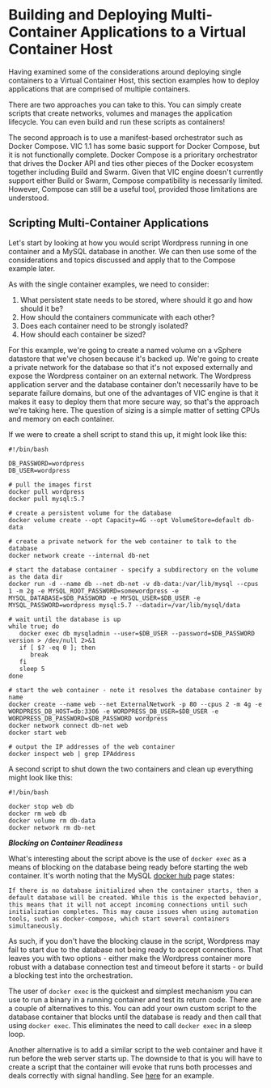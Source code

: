 # Building and Deploying Multi-Container Applications to a Virtual Container Host #

Having examined some of the considerations around deploying single containers to a Virtual Container Host, this section examples how to deploy applications that are comprised of multiple containers.

There are two approaches you can take to this. You can simply create scripts that create networks, volumes and manages the application lifecycle. You can even build and run these scripts as containers! 

The second approach is to use a manifest-based orchestrator such as Docker Compose. VIC 1.1 has some basic support for Docker Compose, but it is not functionally complete. Docker Compose is a prioritary orchestrator that drives the Docker API and ties other pieces of the Docker ecosystem together including Build and Swarm. Given that VIC engine doesn't currently support either Build or Swarm, Compose compatibility is necessarily limited. However, Compose can still be a useful tool, provided those limitations are understood.

## Scripting Multi-Container Applications ##

Let's start by looking at how you would script Wordpress running in one container and a MySQL database in another. We can then use some of the considerations and topics discussed and apply that to the Compose example later.

As with the single container examples, we need to consider:
1. What persistent state needs to be stored, where should it go and how should it be?
2. How should the containers communicate with each other?
3. Does each container need to be strongly isolated?
4. How should each container be sized?

For this example, we're going to create a named volume on a vSphere datastore that we've chosen because it's backed up. We're going to create a private network for the database so that it's not exposed externally and expose the Wordpress container on an external network. The Wordpress application server and the database container don't necessarily have to be separate failure domains, but one of the advantages of VIC engine is that it makes it easy to deploy them that more secure way, so that's the approach we're taking here. The question of sizing is a simple matter of setting CPUs and memory on each container.

If we were to create a shell script to stand this up, it might look like this:

```
#!/bin/bash

DB_PASSWORD=wordpress
DB_USER=wordpress

# pull the images first
docker pull wordpress
docker pull mysql:5.7

# create a persistent volume for the database
docker volume create --opt Capacity=4G --opt VolumeStore=default db-data

# create a private network for the web container to talk to the database
docker network create --internal db-net

# start the database container - specify a subdirectory on the volume as the data dir
docker run -d --name db --net db-net -v db-data:/var/lib/mysql --cpus 1 -m 2g -e MYSQL_ROOT_PASSWORD=somewordpress -e MYSQL_DATABASE=$DB_PASSWORD -e MYSQL_USER=$DB_USER -e MYSQL_PASSWORD=wordpress mysql:5.7 --datadir=/var/lib/mysql/data

# wait until the database is up
while true; do
   docker exec db mysqladmin --user=$DB_USER --password=$DB_PASSWORD version > /dev/null 2>&1
   if [ $? -eq 0 ]; then
      break
   fi
   sleep 5
done

# start the web container - note it resolves the database container by name
docker create --name web --net ExternalNetwork -p 80 --cpus 2 -m 4g -e WORDPRESS_DB_HOST=db:3306 -e WORDPRESS_DB_USER=$DB_USER -e WORDPRESS_DB_PASSWORD=$DB_PASSWORD wordpress
docker network connect db-net web
docker start web

# output the IP addresses of the web container
docker inspect web | grep IPAddress
```
A second script to shut down the two containers and clean up everything might look like this:

```
#!/bin/bash

docker stop web db
docker rm web db
docker volume rm db-data
docker network rm db-net
```

***Blocking on Container Readiness***

What's interesting about the script above is the use of `docker exec` as a means of blocking on the database being ready before starting the web container. It's worth noting that the MySQL [docker hub](https://hub.docker.com/_/mysql/) page states:

```
If there is no database initialized when the container starts, then a default database will be created. While this is the expected behavior, this means that it will not accept incoming connections until such initialization completes. This may cause issues when using automation tools, such as docker-compose, which start several containers simultaneously.
```
As such, if you don't have the blocking clause in the script, Wordpress may fail to start due to the database not being ready to accept connections. That leaves you with two options - either make the Wordpress container more robust with a database connection test and timeout before it starts - or build a blocking test into the orchestration. 

The user of `docker exec` is the quickest and simplest mechanism you can use to run a binary in a running container and test its return code. There are a couple of alternatives to this. You can add your own custom script to the database container that blocks until the database is ready and then call that using `docker exec`. This eliminates the need to call `docker exec` in a sleep loop. 

Another alternative is to add a similar script to the web container and have it run before the web server starts up. The downside to that is you will have to create a script that the container will evoke that runs both processes and deals correctly with signal handling. See [here](deploy_single_containervm.md) for an example.



